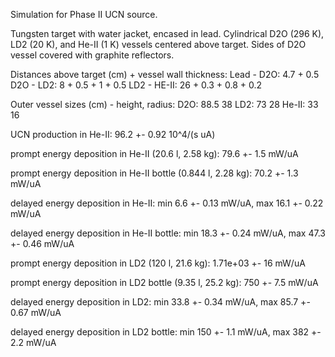 Simulation for Phase II UCN source.

Tungsten target with water jacket, encased in lead.
Cylindrical D2O (296 K), LD2 (20 K), and He-II (1 K) vessels centered above target.
Sides of D2O vessel covered with graphite reflectors.

Distances above target (cm) + vessel wall thickness:
Lead - D2O: 4.7 + 0.5
D2O - LD2: 8 + 0.5 + 1 + 0.5
LD2 - HE-II: 26 + 0.3 + 0.8 + 0.2

Outer vessel sizes (cm) - height, radius:
D2O: 88.5 38
LD2: 73 28
He-II: 33 16

UCN production in He-II:
96.2 +- 0.92 10^4/(s uA)

prompt energy deposition in He-II (20.6 l, 2.58 kg):
79.6 +- 1.5 mW/uA

prompt energy deposition in He-II bottle (0.844 l, 2.28 kg):
70.2 +- 1.3 mW/uA

delayed energy deposition in He-II:
min 6.6 +- 0.13 mW/uA, max 16.1 +- 0.22 mW/uA

delayed energy deposition in He-II bottle:
min 18.3 +- 0.24 mW/uA, max 47.3 +- 0.46 mW/uA

prompt energy deposition in LD2 (120 l, 21.6 kg):
1.71e+03 +- 16 mW/uA

prompt energy deposition in LD2 bottle (9.35 l, 25.2 kg):
750 +- 7.5 mW/uA

delayed energy deposition in LD2:
min 33.8 +- 0.34 mW/uA, max 85.7 +- 0.67 mW/uA

delayed energy deposition in LD2 bottle:
min 150 +- 1.1 mW/uA, max 382 +- 2.2 mW/uA


